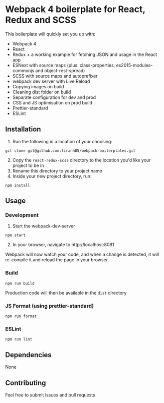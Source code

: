 # Webpack 4 boilerplate for React, Redux and SCSS
This boilerplate will quickly set you up with:
- Webpack 4
- React
- Redux + a working example for fetching JSON and usage in the React app
- ESNext with source maps (plus: class-properties, es2015-modules-commonjs and object-rest-spread)
- SCSS with source maps and autoprefixer
- webpack dev server with Live Reload
- Copying images on build
- Cleaning dist folder on build
- Separate configuration for dev and prod
- CSS and JS optimisation on prod build
- Prettier-standard
- ESLint

## Installation
1) Run the following in a location of your choosing:
```
git clone git@github.com:liranh85/webpack-boilerplates.git
```
2) Copy the `react-redux-scss` directory to the location you'd like your project to be in
3) Rename this directory to your project name
4) Inside your new project directory, run:
```
npm install
```

## Usage

### Development
1) Start the webpack-dev-server
```
npm start
```
2) In your browser, navigate to http://localhost:8081

Webpack will now watch your code, and when a change is detected, it will re-compile it and reload the page in your browser.

### Build
```
npm run build
```
Production code will then be available in the `dist` directory

### JS Format (using prettier-standard)
```
npm run format
```

### ESLint
```
npm run lint
```

## Dependencies
None

## Contributing
Feel free to submit issues and pull requests
